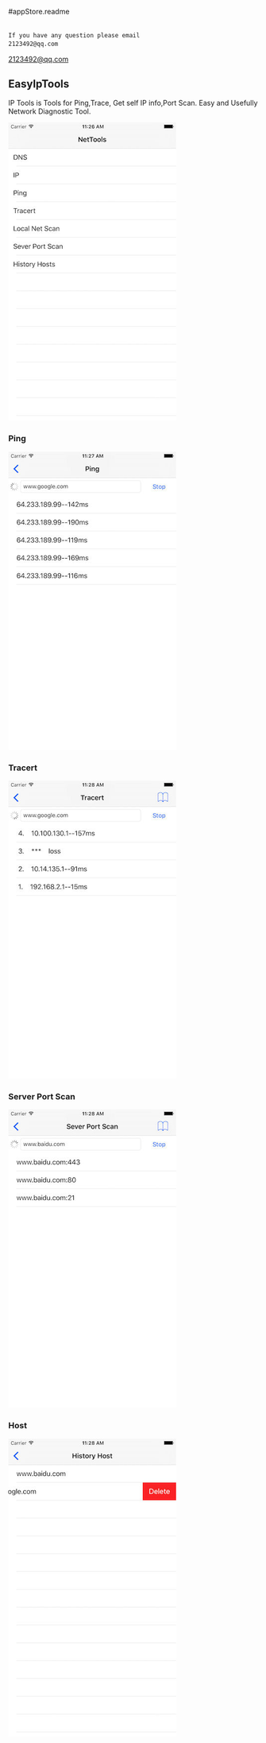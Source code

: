 #appStore.readme

``` Email

If you have any question please email 
2123492@qq.com

```
<2123492@qq.com>

## EasyIpTools 
IP Tools is Tools for Ping,Trace, Get self IP info,Port Scan.
Easy and Usefully Network Diagnostic Tool.

![logo](https://github.com/wwf2123492/appStore.readme/blob/master/pic/nettools.jpg?raw=true)

### Ping

![logo](https://github.com/wwf2123492/appStore.readme/blob/master/pic/ping.jpg?raw=true)

### Tracert

![logo](https://github.com/wwf2123492/appStore.readme/blob/master/pic/tracert.jpg?raw=true)

### Server Port Scan

![logo](https://github.com/wwf2123492/appStore.readme/blob/master/pic/ps.jpg?raw=true)


### Host

![logo](https://github.com/wwf2123492/appStore.readme/blob/master/pic/hh.jpg?raw=true)


